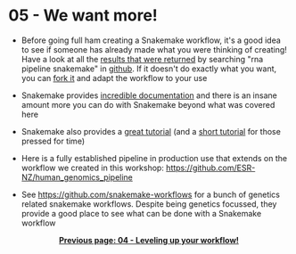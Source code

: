 # 05 - We want more!

- Before going full ham creating a Snakemake workflow, it's a good idea to see if someone has already made what you were thinking of creating! Have a look at all the [results that were returned](https://github.com/search?q=rna+pipeline+snakemake) by searching "rna pipeline snakemake" in [github](https://github.com/). If it doesn't do exactly what you want, you can [fork it](https://docs.github.com/en/free-pro-team@latest/github/getting-started-with-github/fork-a-repo) and adapt the workflow to your use

- Snakemake provides [incredible documentation](https://snakemake.readthedocs.io/en/stable/) and there is an insane amount more you can do with Snakemake beyond what was covered here

- Snakemake also provides a [great tutorial](https://snakemake.readthedocs.io/en/stable/tutorial/tutorial.html) (and a [short tutorial](https://snakemake.readthedocs.io/en/stable/tutorial/short.html) for those pressed for time)

- Here is a fully established pipeline in production use that extends on the workflow we created in this workshop: https://github.com/ESR-NZ/human_genomics_pipeline

- See https://github.com/snakemake-workflows for a bunch of genetics related snakemake workflows. Despite being genetics focussed, they provide a good place to see what can be done with a Snakemake workflow

<p align="center"><b><a href="https://nesi.github.io/snakemake_workshop/workshop_material/04_leveling_up_your_workflow.html">Previous page: 04 - Leveling up your workflow!</a>
